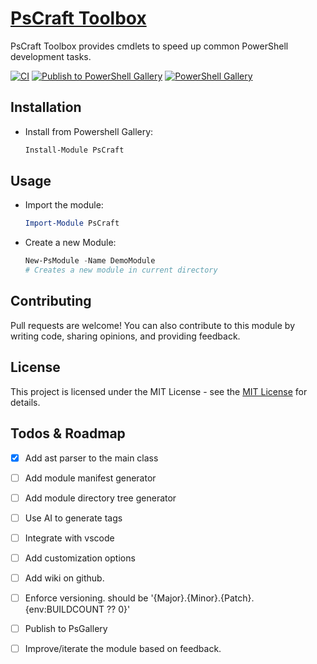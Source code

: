 # [**PsCraft Toolbox**](https://www.powershellgallery.com/packages/PsCraft/)

PsCraft Toolbox provides cmdlets to speed up common PowerShell development tasks.

[![CI](https://github.com/alainQtec/PsCraft/actions/workflows/CI.yaml/badge.svg)](https://github.com/alainQtec/PsCraft/actions/workflows/CI.yaml)
[![Publish to PowerShell Gallery](https://github.com/alainQtec/PsCraft/actions/workflows/Publish.yaml/badge.svg)](https://github.com/alainQtec/PsCraft/actions/workflows/Publish.yaml)
<a href="https://www.PowerShellGallery.com/packages/PsCraft">
    <img src="https://img.shields.io/powershellgallery/dt/PsCraft.svg?style=flat&logo=powershell&color=blue"
      alt="PowerShell Gallery" title="PowerShell Gallery" />
  </a>

## Installation

- Install from Powershell Gallery:

    ```PowerShell
    Install-Module PsCraft
    ```

## Usage

- Import the module:

    ```PowerShell
    Import-Module PsCraft
    ```

- Create a new Module:

    ```PowerShell
    New-PsModule -Name DemoModule
    # Creates a new module in current directory
    ```

## Contributing

Pull requests are welcome! You can also contribute to this module by writing code, sharing opinions, and providing feedback.

## License

This project is licensed under the MIT License - see the [MIT License](https://alainQtec.MIT-license.org) for details.

## Todos & Roadmap

- [x] Add ast parser to the main class

- [ ] Add module manifest generator

- [ ] Add module directory tree generator

- [ ] Use AI to generate tags

- [ ] Integrate with vscode

- [ ] Add customization options

- [ ] Add wiki on github.

- [ ] Enforce versioning. should be '{Major}.{Minor}.{Patch}.{env:BUILDCOUNT ?? 0}'

- [ ] Publish to PsGallery
 
- [ ] Improve/iterate the module based on feedback.

